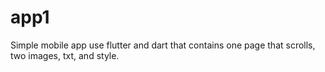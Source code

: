 # app1

Simple mobile app use flutter and dart that contains one page that scrolls, two images, txt, and style. 
